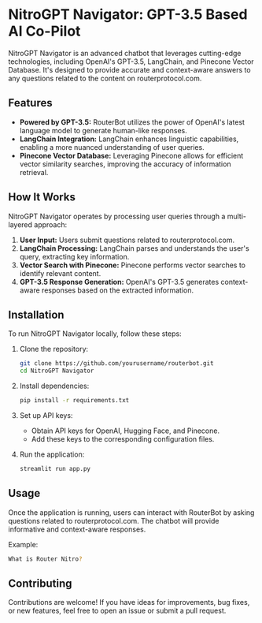 # NitroGPT Navigator: GPT-3.5 Based AI Co-Pilot

NitroGPT Navigator is an advanced chatbot that leverages cutting-edge technologies, including OpenAI's GPT-3.5, LangChain, and Pinecone Vector Database. It's designed to provide accurate and context-aware answers to any questions related to the content on routerprotocol.com.

## Features

- **Powered by GPT-3.5:** RouterBot utilizes the power of OpenAI's latest language model to generate human-like responses.
- **LangChain Integration:** LangChain enhances linguistic capabilities, enabling a more nuanced understanding of user queries.
- **Pinecone Vector Database:** Leveraging Pinecone allows for efficient vector similarity searches, improving the accuracy of information retrieval.

## How It Works

NitroGPT Navigator operates by processing user queries through a multi-layered approach:

1. **User Input:** Users submit questions related to routerprotocol.com.
2. **LangChain Processing:** LangChain parses and understands the user's query, extracting key information.
3. **Vector Search with Pinecone:** Pinecone performs vector searches to identify relevant content.
4. **GPT-3.5 Response Generation:** OpenAI's GPT-3.5 generates context-aware responses based on the extracted information.

## Installation

To run NitroGPT Navigator locally, follow these steps:

1. Clone the repository:
   ```bash
   git clone https://github.com/yourusername/routerbot.git
   cd NitroGPT Navigator
   ```

2. Install dependencies:
   ```bash
   pip install -r requirements.txt
   ```

3. Set up API keys:
   - Obtain API keys for OpenAI, Hugging Face, and Pinecone.
   - Add these keys to the corresponding configuration files.

4. Run the application:
   ```bash
   streamlit run app.py
   ```

## Usage

Once the application is running, users can interact with RouterBot by asking questions related to routerprotocol.com. The chatbot will provide informative and context-aware responses.

Example:
```bash
What is Router Nitro?
```

## Contributing

Contributions are welcome! If you have ideas for improvements, bug fixes, or new features, feel free to open an issue or submit a pull request.

